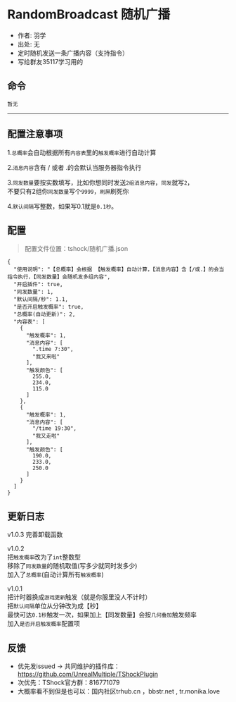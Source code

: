 # RandomBroadcast 随机广播

- 作者: 羽学
- 出处: 无
- 定时随机发送一条广播内容（支持指令）
- 写给群友35117学习用的

## 命令

```
暂无
```

---

## 配置注意事项

1.`总概率`会自动根据所有`内容表`里的`触发概率`进行自动计算

2.`消息内容`含有 / 或者 .的会默认当服务器指令执行

3.`同发数量`要按实数填写，比如你想同时发送`2组消息内容`，`同发`就写`2`，\
不要只有2组你`同发数量`写个`9999`，`刷屏`刷死你

4.`默认间隔`写整数，如果写0.1就是`0.1秒`。

## 配置

> 配置文件位置：tshock/随机广播.json

```json5
{
  "使用说明": "【总概率】会根据 【触发概率】自动计算，【消息内容】含【/或.】的会当指令执行，【同发数量】会随机发多组内容",
  "开启插件": true,
  "同发数量": 1,
  "默认间隔/秒": 1.1,
  "是否开启触发概率": true,
  "总概率(自动更新)": 2,
  "内容表": [
    {
      "触发概率": 1,
      "消息内容": [
        ".time 7:30",
        "我又来啦"
      ],
      "触发颜色": [
        255.0,
        234.0,
        115.0
      ]
    },
    {
      "触发概率": 1,
      "消息内容": [
        "/time 19:30",
        "我又走啦"
      ],
      "触发颜色": [
        190.0,
        233.0,
        250.0
      ]
    }
  ]
}
```

## 更新日志

v1.0.3
完善卸载函数

v1.0.2\
把`触发概率`改为了`int`整数型\
移除了`同发数量`的随机取值(写多少就同时发多少)\
加入了`总概率`(自动计算所有`触发概率`)

v1.0.1\
把计时器换成`游戏更新`触发（就是你服里没人不计时）\
把`默认间隔`单位从分钟改为成【秒】\
最快可达`0.1秒`触发一次，如果加上【同发数量】会按`几何叠加`触发频率\
加入`是否开启触发概率`配置项

## 反馈

- 优先发issued -> 共同维护的插件库：https://github.com/UnrealMultiple/TShockPlugin
- 次优先：TShock官方群：816771079
- 大概率看不到但是也可以：国内社区trhub.cn ，bbstr.net , tr.monika.love
